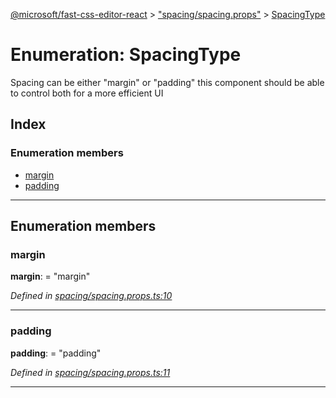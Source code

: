 [@microsoft/fast-css-editor-react](../README.md) > ["spacing/spacing.props"](../modules/_spacing_spacing_props_.md) > [SpacingType](../enums/_spacing_spacing_props_.spacingtype.md)

# Enumeration: SpacingType

Spacing can be either "margin" or "padding" this component should be able to control both for a more efficient UI

## Index

### Enumeration members

* [margin](_spacing_spacing_props_.spacingtype.md#margin)
* [padding](_spacing_spacing_props_.spacingtype.md#padding)

---

## Enumeration members

<a id="margin"></a>

###  margin

**margin**:  = "margin"

*Defined in [spacing/spacing.props.ts:10](https://github.com/Microsoft/fast-dna/blob/164dd3ca/packages/fast-css-editor-react/src/spacing/spacing.props.ts#L10)*

___
<a id="padding"></a>

###  padding

**padding**:  = "padding"

*Defined in [spacing/spacing.props.ts:11](https://github.com/Microsoft/fast-dna/blob/164dd3ca/packages/fast-css-editor-react/src/spacing/spacing.props.ts#L11)*

___

